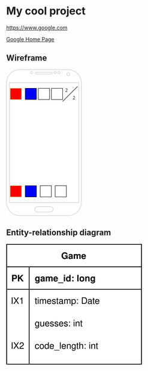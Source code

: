 # My cool project

<https://www.google.com>

[Google Home Page](https://www.google.com)

## Wireframe

[![Codebreaker wireframe diagram](img/wireframe.png)](pdf/wireframe.pdf)

## Entity-relationship diagram

[![ERD](img/erd.svg)](pdf/erd.pdf)